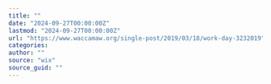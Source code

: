 ```yaml
---
title: ""
date: "2024-09-27T00:00:00Z"
lastmod: "2024-09-27T00:00:00Z"
url: "https://www.waccamaw.org/single-post/2019/03/18/work-day-3232019"
categories:
author: ""
source: "wix"
source_guid: ""
---
```




